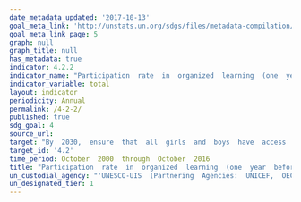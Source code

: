 ```yaml
---
date_metadata_updated: '2017-10-13'
goal_meta_link: 'http://unstats.un.org/sdgs/files/metadata-compilation/Metadata-Goal-4.pdf'
goal_meta_link_page: 5
graph: null
graph_title: null
has_metadata: true
indicator: 4.2.2
indicator_name: "Participation  rate  in  organized  learning  (one  year  before  the  official  primary  entry  age),  by  sex"
indicator_variable: total
layout: indicator
periodicity: Annual
permalink: /4-2-2/
published: true
sdg_goal: 4
source_url: 
target: "By  2030,  ensure  that  all  girls  and  boys  have  access  to  quality  early  childhood  development,  care  and  pre-primary  education  so  that  they  are  ready  for  primary  education."
target_id: '4.2'
time_period: October  2000  through  October  2016
title: "Participation  rate  in  organized  learning  (one  year  before  the  official  primary  entry  age),  by  sex"
un_custodial_agency: "'UNESCO-UIS  (Partnering  Agencies:  UNICEF,  OECD)'"
un_designated_tier: 1
---
```

